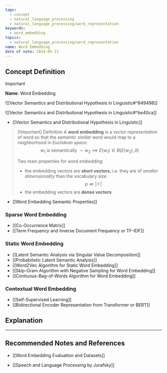```yaml
---
tags:
  - concept
  - natural_language_processing
  - natural_language_processing/word_representation
keywords:
  - word_embedding
topics:
  - natural_language_processing/word_representation
name: Word Embedding
date of note: 2024-05-12
---
```


## Concept Definition

>[!important]
>**Name**: Word Embedding

![[Vector Semantics and Distributional Hypothesis in Linguistic#^849498]]

![[Vector Semantics and Distributional Hypothesis in Linguistic#^be40ca]]

- [[Vector Semantics and Distributional Hypothesis in Linguistic]]

>[!important] Definition
>A **word embedding** is a *vector representation* of word so that the *semantic similar word* would map to a neighborhood in *Euclidean space*.
>$$
>w_{1} \text{ is semantically }\sim w_{2} \implies E(w_{1}) \in B(E(w_{2}), \delta)
>$$
>
>Two main properties for *word embedding*
>- the embedding vectors are **short vectors**, i.e. they are of *smaller dimensionality* than the vocabulary size. $$p \ll |\mathcal{V}|$$
>- the embedding vectors are **dense vectors**

- [[Word Embedding Semantic Properties]]

### Sparse Word Embedding

- [[Co-Occurrence Matrix]]
- [[Term Frequency and Inverse Document Frequency or TF-IDF]]

### Static Word Embedding

- [[Latent Semantic Analysis via Singular Value Decomposition]]
- [[Probabilistic Latent Semantic Analysis]]
- [[Word2Vec Algorithm for Static Word Embedding]]
- [[Skip-Gram Algorithm with Negative Sampling for Word Embedding]]
- [[Contiuous-Bag-of-Words Algorithm for Word Embedding]]


### Contextual Word Embedding

- [[Self-Supervised Learning]]
- [[Bidirectional Encoder Representation from Transformer or BERT]]


## Explanation





-----------
##  Recommended Notes and References






- [[Word Embedding Evaluation and Datasets]]


- [[Speech and Language Processing by Jurafsky]] 